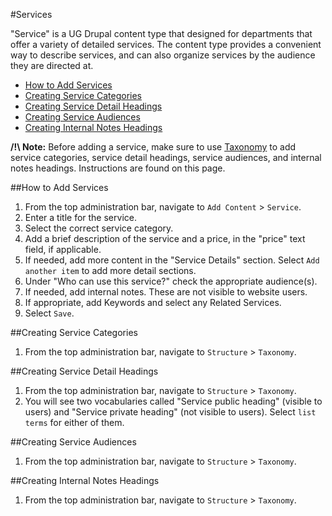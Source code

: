 #Services

"Service" is a UG Drupal content type that designed for departments that offer a variety of detailed services. The content type provides a convenient way to describe services, and can also organize services by the audience they are directed at. 

* [How to Add Services](#how-to-add-services)
* [Creating Service Categories](#creating-service-categories)
* [Creating Service Detail Headings](#creating-service-detail-headings)
* [Creating Service Audiences](#creating-service-audiences)
* [Creating Internal Notes Headings](#creating-internal-notes-headings)

**/!\ Note:** Before adding a service, make sure to use [Taxonomy](/taxonomies.md) to add service categories, service detail headings, service audiences, and internal notes headings. Instructions are found on this page. 

##How to Add Services

1. From the top administration bar, navigate to `Add Content` > `Service`.
2. Enter a title for the service.
3. Select the correct service category. 
4. Add a brief description of the service and a price, in the "price" text field, if applicable. 
5. If needed, add more content in the "Service Details" section. Select `Add another item` to add more detail sections. 
6. Under "Who can use this service?" check the appropriate audience(s).
7. If needed, add internal notes. These are not visible to website users. 
8. If appropriate, add Keywords and select any Related Services. 
9. Select `Save`. 

##Creating Service Categories

1. From the top administration bar, navigate to `Structure` > `Taxonomy`.

##Creating Service Detail Headings

1. From the top administration bar, navigate to `Structure` > `Taxonomy`. 
2. You will see two vocabularies called "Service public heading" (visible to users) and "Service private heading" (not visible to users). Select `list terms` for either of them.

##Creating Service Audiences

1. From the top administration bar, navigate to `Structure` > `Taxonomy`.

##Creating Internal Notes Headings

1. From the top administration bar, navigate to `Structure` > `Taxonomy`.

